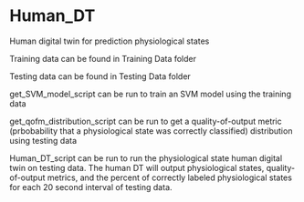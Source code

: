 # Human_DT
Human digital twin for  prediction physiological states

Training data can be found in Training Data folder

Testing data can be found in Testing Data folder

get_SVM_model_script can be run to train an SVM model using the training data

get_qofm_distribution_script can be run to get a quality-of-output metric (prbobability that a physiological state was correctly classified) distribution using testing data

Human_DT_script can be run to run the physiological state human digital twin on testing data. The human DT will output physiological states, quality-of-output metrics, and the percent of correctly labeled physiological states for each 20 second interval of testing data.   
